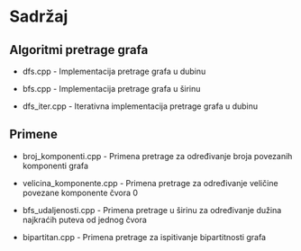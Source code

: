 # Sadržaj

## Algoritmi pretrage grafa

- dfs.cpp - Implementacija pretrage grafa u dubinu

- bfs.cpp - Implementacija pretrage grafa u širinu

- dfs\_iter.cpp - Iterativna implementacija pretrage grafa u dubinu

## Primene

- broj\_komponenti.cpp - Primena pretrage za određivanje broja povezanih komponenti grafa

- velicina\_komponente.cpp - Primena pretrage za određivanje veličine povezane komponente čvora 0

- bfs\_udaljenosti.cpp - Primena pretrage u širinu za određivanje dužina najkraćih puteva od jednog čvora

- bipartitan.cpp - Primena pretrage za ispitivanje bipartitnosti grafa
